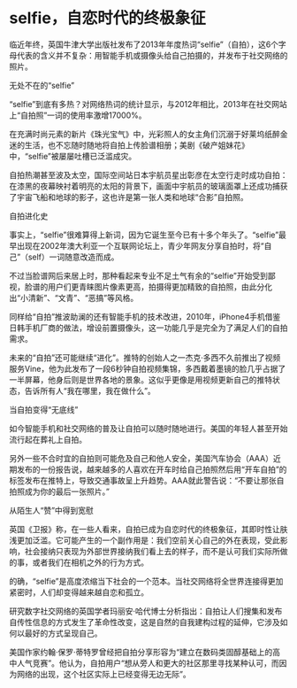 # selfie，自恋时代的终极象征

临近年终，英国牛津大学出版社发布了2013年年度热词“selfie”（自拍），这6个字母代表的含义并不复杂：用智能手机或摄像头给自己拍摄的，并发布于社交网络的照片。 

无处不在的“selfie” 

“selfie”到底有多热？对网络热词的统计显示，与2012年相比，2013年在社交网站上“自拍照”一词的使用率激增17000%。 

在充满时尚元素的新片《珠光宝气》中，光彩照人的女主角们沉溺于好莱坞纸醉金迷的生活，也不忘随时随地将自拍上传脸谱相册；美剧《破产姐妹花》中，“selfie”被屡屡吐槽已泛滥成灾。 

自拍热潮甚至波及太空，国际空间站日本宇航员星出彰彦在太空行走时成功自拍：在漆黑的夜幕映衬着明亮的太阳的背景下，画面中宇航员的玻璃面罩上还成功捕获了宇宙飞船和地球的影子，这也许是第一张人类和地球“合影”自拍照。 

自拍进化史 

事实上，“selfie”很难算得上新词，因为它诞生至今已有十多个年头了。“selfie”最早出现在2002年澳大利亚一个互联网论坛上，青少年网友分享自拍时，将“自己”（self）一词随意改造而成。 

不过当脸谱网后来居上时，那种看起来专业不足土气有余的“selfie”开始受到鄙视，脸谱的用户们更青睐图片像素更高，拍摄得更加精致的自拍照，由此分化出“小清新”、“文青”、“恶搞”等风格。 

同样给“自拍”推波助澜的还有智能手机的技术改进，2010年，iPhone4手机借鉴日韩手机厂商的做法，增设前置摄像头，这一功能几乎是完全为了满足人们的自拍需求。 

未来的“自拍”还可能继续“进化”。推特的创始人之一杰克·多西不久前推出了视频服务Vine，他为此发布了一段6秒钟自拍视频集锦，多西戴着墨镜的脸几乎占据了一半屏幕，他身后则是世界各地的景象。这似乎更像是用视频更新自己的推特状态，告诉所有人“我在哪里，我在做什么”。 

当自拍变得“无底线” 

如今智能手机和社交网络的普及让自拍可以随时随地进行。美国的年轻人甚至开始流行起在葬礼上自拍。 

另外一些不合时宜的自拍则可能危及自己和他人安全，美国汽车协会（AAA）近期发布的一份报告说，越来越多的人喜欢在开车时给自己拍照然后用“开车自拍”的标签发布在推特上，导致交通事故呈上升趋势。AAA就此警告说：“不要让那张自拍照成为你的最后一张照片。” 

从陌生人“赞”中得到宽慰 

英国《卫报》称，在一些人看来，自拍已成为自恋时代的终极象征，其即时性让肤浅更加泛滥。它可能产生的一个副作用是：我们空前关心自己的外在表现，受此影响，社会接纳只表现为外部世界接纳我们看上去的样子，而不是认可我们实际所做的事，或者我们在相机之外的行为方式。 

的确，“selfie”是高度浓缩当下社会的一个范本。当社交网络将全世界连接得更加紧密时，人们却变得越来越自恋和孤立。 

研究数字社交网络的英国学者玛丽安·哈代博士分析指出：自拍让人们搜集和发布自传性信息的方式发生了革命性改变，这是自然的自我建构过程的延伸，它涉及如何以最好的方式呈现自己。 

美国作家约翰·保罗·蒂特罗曾经把自拍分享形容为“建立在数码类固醇基础上的高中人气竞赛”。他认为，自拍用户“想从旁人和更大的社区那里寻找某种认可，而因为网络的出现，这个社区实际上已经变得无边无际”。